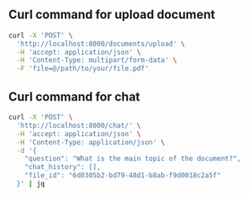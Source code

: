 ## Curl command for upload document
```bash
curl -X 'POST' \
  'http://localhost:8000/documents/upload' \
  -H 'accept: application/json' \
  -H 'Content-Type: multipart/form-data' \
  -F 'file=@/path/to/your/file.pdf'
```

## Curl command for chat
```bash
curl -X 'POST' \
  'http://localhost:8000/chat/' \
  -H 'accept: application/json' \
  -H 'Content-Type: application/json' \
  -d '{
    "question": "What is the main topic of the document?",
    "chat_history": [],
    "file_id": "6d0305b2-bd79-48d1-b8ab-f9d0018c2a5f"
  }' | jq
```
